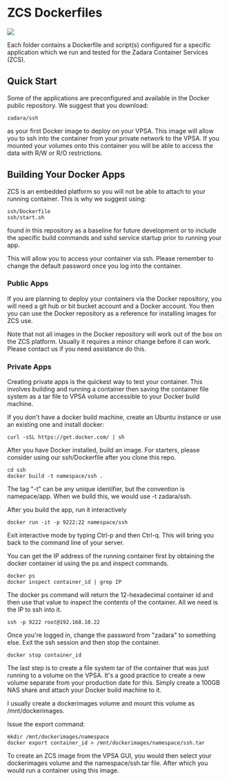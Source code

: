 # ZCS Dockerfiles

![](https://pbs.twimg.com/media/CIMSwtYWsAQ7PTg.jpg)

Each folder contains a Dockerfile and script(s) configured for a
specific application which we run and tested for the Zadara
Container Services (ZCS).

## Quick Start

Some of the applications are preconfigured and available in the Docker
public repository. We suggest that you download:

```
zadara/ssh
```

as your first Docker image to deploy on your VPSA. This image will
allow you to ssh into the container from your private network to the
VPSA. If you mounted your volumes onto this container you will be
able to access the data with R/W or R/O restrictions.

## Building Your Docker Apps

ZCS is an embedded platform so you will not be able to attach to your
running container.  This is why we suggest using:

```
ssh/Dockerfile
ssh/start.sh
```

found in this repository as a baseline for future development or to
include the specific build commands and sshd service startup prior
to running your app.

This will allow you to access your container via ssh. Please remember
to change the default password once you log into the container.

### Public Apps

If you are planning to deploy your containers via the Docker repository,
you will need a git hub or bit bucket account and a Docker account. You 
then you can use the Docker repository as a reference for installing
images for ZCS use.

Note that not all images in the Docker repository will work out of the
box on the ZCS platform. Usually it requires a minor change before 
it can work. Please contact us if you need assistance do this.

### Private Apps

Creating private apps is the quickest way to test your container. This
involves building and running a container then saving the container
file system as a tar file to VPSA volume accessible to your Docker build machine.

If you don't have a docker build machine, create an Ubuntu instance or
use an existing one and install docker:

```
curl -sSL https://get.docker.com/ | sh
```

After you have Docker installed, build an image. For starters, please
consider using our ssh/Dockerfile after you clone this repo.

```
cd ssh
docker build -t namespace/ssh .
```

The tag "-t" can be any unique identifier, but the convention is namepace/app.
When we build this, we would use -t zadara/ssh.

After you build the app, run it interactively

```
docker run -it -p 9222:22 namespace/ssh
```

Exit interactive mode by typing Ctrl-p and then Ctrl-q. This will bring you back
to the command line of your server.

You can get the IP address of the running container first by obtaining the
docker container id using the ps and inspect commands.

```
docker ps
docker inspect container_id | grep IP
```

The docker ps command will return the 12-hexadecimal container id and then use that value to 
inspect the contents of the container. All we need is the IP to ssh into it.

```
ssh -p 9222 root@192.168.10.22
```

Once you're logged in, change the password from "zadara" to something else. Exit the
ssh session and then stop the container.

```
docker stop container_id
```

The last step is to create a file system tar of the container that was just running
to a volume on the VPSA. It's a good practice to create a new volume separate from
your production date for this. Simply create a 100GB NAS share and attach your Docker
build machine to it. 

I usually create a dockerimages volume and mount this volume as /mnt/dockerimages.

Issue the export command:

```
mkdir /mnt/dockerimages/namespace
docker export container_id > /mnt/dockerimages/namespace/ssh.tar
```

To create an ZCS image from the VPSA GUI, you would then select your dockerimages
volume and the namespace/ssh.tar file.  After which you would run a container
using this image.
